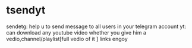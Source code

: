 # tsendyt


sendetg: help u to send message to all users in your telegram account
yt: can download any youtube video whether you give him a vedio,channel/playlist[full vedio of it ] links engoy
